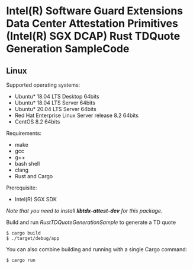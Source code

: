 Intel(R) Software Guard Extensions Data Center Attestation Primitives (Intel(R) SGX DCAP) Rust TDQuote Generation SampleCode
================================================

## Linux
Supported operating systems:
* Ubuntu* 18.04 LTS Desktop 64bits
* Ubuntu* 18.04 LTS Server 64bits
* Ubuntu* 20.04 LTS Server 64bits
* Red Hat Enterprise Linux Server release 8.2 64bits
* CentOS 8.2 64bits

Requirements:
* make
* gcc
* g++
* bash shell
* clang
* Rust and Cargo

Prerequisite:
* Intel(R) SGX SDK

*Note that you need to install **libtdx-attest-dev** for this package.*

Build and run *RustTDQuoteGenerationSample* to generate a TD quote

```
$ cargo build
$ ./target/debug/app
```

You can also combine building and running with a single Cargo command:
```
$ cargo run
```
